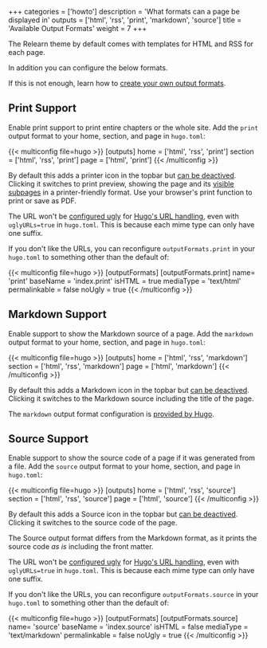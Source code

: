+++
categories = ['howto']
description = 'What formats can a page be displayed in'
outputs = ['html', 'rss', 'print', 'markdown', 'source']
title = 'Available Output Formats'
weight = 7
+++

The Relearn theme by default comes with templates for HTML and RSS for each page.

In addition you can configure the below formats.

If this is not enough, learn how to [create your own output formats](configuration/customization/outputformats).

## Print Support

Enable print support to print entire chapters or the whole site. Add the `print` output format to your home, section, and page in `hugo.toml`:

{{< multiconfig file=hugo >}}
[outputs]
  home = ['html', 'rss', 'print']
  section = ['html', 'rss', 'print']
  page = ['html', 'print']
{{< /multiconfig >}}

By default this adds a printer icon in the topbar but [can be deactived](authoring/frontmatter/topbar/#print-button). Clicking it switches to print preview, showing the page and its [visible subpages](configuration/content/hidden) in a printer-friendly format. Use your browser's print function to print or save as PDF.

The URL won't be [configured ugly](https://gohugo.io/configuration/output-formats/) for [Hugo's URL handling](https://gohugo.io/content-management/urls/#ugly-urls), even with `uglyURLs=true` in `hugo.toml`. This is because each mime type can only have one suffix.

If you don't like the URLs, you can reconfigure `outputFormats.print` in your `hugo.toml` to something other than the default of:

{{< multiconfig file=hugo >}}
[outputFormats]
  [outputFormats.print]
    name= 'print'
    baseName = 'index.print'
    isHTML = true
    mediaType = 'text/html'
    permalinkable = false
    noUgly = true
{{< /multiconfig >}}

## Markdown Support

Enable support to show the Markdown source of a page. Add the `markdown` output format to your home, section, and page in `hugo.toml`:

{{< multiconfig file=hugo >}}
[outputs]
  home = ['html', 'rss', 'markdown']
  section = ['html', 'rss', 'markdown']
  page = ['html', 'markdown']
{{< /multiconfig >}}

By default this adds a Markdown icon in the topbar but [can be deactived](authoring/frontmatter/topbar/#markdown-button). Clicking it switches to the Markdown source including the title of the page.

The `markdown` output format configuration is [provided by Hugo](https://gohugo.io/configuration/output-formats/).

## Source Support

Enable support to show the source code of a page if it was generated from a file. Add the `source` output format to your home, section, and page in `hugo.toml`:

{{< multiconfig file=hugo >}}
[outputs]
  home = ['html', 'rss', 'source']
  section = ['html', 'rss', 'source']
  page = ['html', 'source']
{{< /multiconfig >}}

By default this adds a Source icon in the topbar but [can be deactived](authoring/frontmatter/topbar/#source-button). Clicking it switches to the source code of the page.

The Source output format differs from the Markdown format, as it prints the source code _as is_ including the front matter.

The URL won't be [configured ugly](https://gohugo.io/configuration/output-formats/) for [Hugo's URL handling](https://gohugo.io/content-management/urls/#ugly-urls), even with `uglyURLs=true` in `hugo.toml`. This is because each mime type can only have one suffix.

If you don't like the URLs, you can reconfigure `outputFormats.source` in your `hugo.toml` to something other than the default of:

{{< multiconfig file=hugo >}}
[outputFormats]
  [outputFormats.source]
    name= 'source'
    baseName = 'index.source'
    isHTML = false
    mediaType = 'text/markdown'
    permalinkable = false
    noUgly = true
{{< /multiconfig >}}
